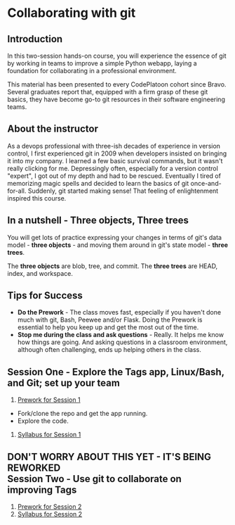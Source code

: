 # Collaborating with git

## Introduction

In this two-session hands-on course, you will experience the essence of git by working in teams to improve a simple Python webapp, laying a foundation for collaborating in a professional environment.

This material has been presented to every CodePlatoon cohort since Bravo. Several graduates report that, equipped with a firm grasp of these git basics, they have become go-to git resources in their software engineering teams.

## About the instructor
As a devops professional with three-ish decades of experience in version control, I first experienced git in 2009 when developers insisted on bringing it into my company.  I learned a few basic survival commands, but it wasn't really clicking for me. Depressingly often, especially for a version control "expert", I got out of my depth and had to be rescued.  Eventually I tired of memorizing magic spells and decided to learn the basics of git once-and-for-all.  Suddenly, git started making sense!  That feeling of enlightenment inspired this course.

## In a nutshell - Three objects, Three trees
You will get lots of practice expressing your changes in terms of git's data model - **three objects** - and moving them around in git's state model - **three trees**.

The **three objects** are blob, tree, and commit.  The **three trees** are HEAD, index, and workspace.

## Tips for Success
- **Do the Prework** - The class moves fast, especially if you haven't done much with git, Bash, Peewee and/or Flask.  Doing the Prework is essential to help you keep up and get the most out of the time.
- **Stop me during the class and ask questions** - Really.  It helps me know how things are going.  And asking questions in a classroom environment, although often challenging, ends up helping others in the class.

## Session One - Explore the Tags app, Linux/Bash, and Git; set up your team
1. [Prework for Session 1](prework-session-1)
- Fork/clone the repo and get the app running.
- Explore the code.
1. [Syllabus for Session 1](syllabus-session-1)

## DON'T WORRY ABOUT THIS YET - IT'S BEING REWORKED<br> Session Two - Use git to collaborate on improving Tags
1. [Prework for Session 2](prework-session-2)
1. [Syllabus for Session 2](syllabus-session-2)

